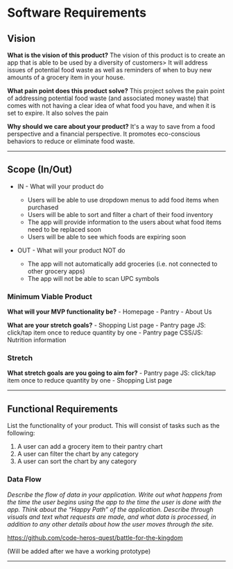 # Software Requirements
## Vision
**What is the vision of this product?**
The vision of this product is to create an app that is able to be used by a diversity of customers> It will address issues of potential food waste as well as reminders of when to buy new amounts of a grocery item in your house.

**What pain point does this product solve?**
This project solves the pain point of addressing potential food waste (and associated money waste) that comes with not having a clear idea of what food you have, and when it is set to expire. 
It also solves the pain

**Why should we care about your product?**
It's a way to save from a food perspective and a financial perspective. It promotes eco-conscious behaviors to reduce or eliminate food waste.

***
## Scope (In/Out)
- IN - What will your product do
    - Users will be able to use dropdown menus to add food items when purchased
    - Users will be able to sort and filter a chart of their food inventory
    - The app will provide information to the users about what food items need to be replaced soon
    - Users will be able to see which foods are expiring soon 

- OUT - What will your product NOT do
    - The app will not automatically add groceries (i.e. not connected to other grocery apps)
    - The app will not be able to scan UPC symbols

### Minimum Viable Product
**What will your MVP functionality be?**
    - Homepage
    - Pantry
    - About Us

**What are your stretch goals?**
    - Shopping List page
    - Pantry page JS: click/tap item once to reduce quantity by one
    - Pantry page CSS/JS: Nutrition information

### Stretch
**What stretch goals are you going to aim for?**
    - Pantry page JS: click/tap item once to reduce quantity by one
    - Shopping List page

***
## Functional Requirements
List the functionality of your product. This will consist of tasks such as the following:
1. A user can add a grocery item to their pantry chart
2. A user can filter the chart by any category
3. A user can sort the chart by any category

### Data Flow
*Describe the flow of data in your application. Write out what happens from the time the user begins using the app to the time the user is done with the app. Think about the “Happy Path” of the application. Describe through visuals and text what requests are made, and what data is processed, in addition to any other details about how the user moves through the site.*

https://github.com/code-heros-quest/battle-for-the-kingdom

(Will be added after we have a working prototype)
***
